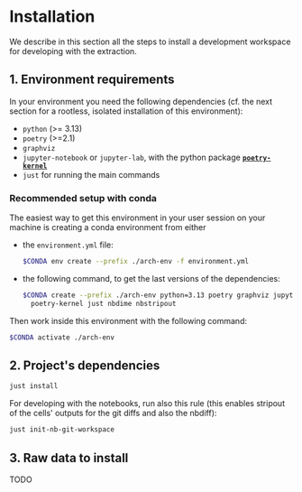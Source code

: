 # Installation

We describe in this section all the steps to install a development
workspace for developing with the extraction.

## 1. Environment requirements

In your environment you need the following dependencies (cf. the next section
for a rootless, isolated installation of this environment):

- `python` (>= 3.13)
- `poetry` (>=2.1)
- `graphviz`
- `jupyter-notebook` or `jupyter-lab`, with the python package [**`poetry-kernel`**](https://github.com/pathbird/poetry-kernel)
- `just` for running the main commands

### Recommended setup with conda

The easiest way to get this environment in your user session on your machine is
creating a conda environment from either

- the `environment.yml` file:

  ```sh
  $CONDA env create --prefix ./arch-env -f environment.yml
  ```

- the following command, to get the last versions of the dependencies:

  ```sh
  $CONDA create --prefix ./arch-env python=3.13 poetry graphviz jupyterlab \
    poetry-kernel just nbdime nbstripout
  ```

Then work inside this environment with the following command:

```sh
$CONDA activate ./arch-env
```

## 2. Project's dependencies

```sh
just install
```

For developing with the notebooks, run also this rule (this enables stripout of
the cells' outputs for the git diffs and also the nbdiff):

```sh
just init-nb-git-workspace
```

## 3. Raw data to install

TODO
